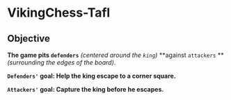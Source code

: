 # VikingChess-Tafl


## Objective 
**The game pits `defenders`** _(centered around the `king`)_ **against `attackers` **_(surrounding the edges of the board)_.

**`Defenders'` goal: Help the king escape to a corner square.**

**`Attackers'` goal: Capture the king before he escapes.**

